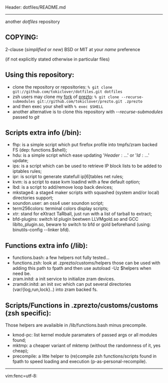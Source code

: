Header: dotfiles/README.md

---

another _dotfiles_ repository

## COPYING:

2-clause (*simplified* or *new*) BSD or MIT at your *name* preference

(if not explicitly stated otherwise in particular files)

## Using this repository:

* clone the repository or repositories: 
`% git clone git://github.com/tokiclover/dotfiles.git dotfiles`
* zsh users may clone my [fork][1] of [prezto][2]: 
`% git clone --recurse-submodules git://github.com/tokiclover/prezto.git .zprezto`
* and then exec your shell with `% exec $SHELL`
* another alternative is to clone this repository with *--recurse-submodules* passed to *git*

## Scripts extra info (/bin):

* fhp: is a simple script which put firefox profile into tmpfs/zram backed FS (dep: functions.$shell);
* hdu: is a simple script which ease updating '$Header:...$' or '$Id:...$' update;
* ips: is a script which can be used to retrieve IP block lists to be added to iptables rules;
* ipr: is script to generate statefull ip[6]tables net rules;
* kvm: is a script to ease kvm loadind with a few default option;
* lbd: is a script to add/remove loop back devices;
* mkstage4: a stage4 maker scripts with squashed (system and/or local) directories support;
* soundon.user: an oss4 user soundon script;
* term256colors: terminal colors display scripts;
* xtr: stand for eXtract TaRball, just run with a list of tarball to extract;
* bfd-plugins: switch ld plugin beetwen LLVMgold.so and GCC liblto_plugin.so,
  beware to switch to bfd or gold beforehand (using: binutils-config --linker bfd).

## Functions extra info (/lib):

* functions.bash: a few helpers not fully tested...
* functions.zsh: look at .zprezto/customs/helpers those can be used with adding
  this path to fpath and then use autoload -Uz $helpers when need be.
* zram.initd: a init service to initialize zram devices.
* zramdir.initd: an init svc which can put several directories
  (var/{log,run,lock}..) into zram backed fs.

## Scripts/Functions in .zprezto/customs/customs (zsh specific):

Those helpers are availaible in /lib/functions.bash minus precompile.

* kmod-pc: list kernel module paramaters of passed args or all modules found;
* mktmp: a cheaper variant of mktemp (without the randomness of it, yes cheap);
* precompile: a litte helper to (re)compile zsh functions/scripts found in fpath
  to speed loading and execution (p-as-personal-recompile).

[1]: https://github.com/tokiclover/prezto
[2]: https://github.com/sorin-ionescu/prezto

---
vim:fenc=utf-8:
